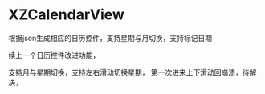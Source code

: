 # XZCalendarView
根据json生成相应的日历控件，支持星期与月切换，支持标记日期


续上一个日历控件改进功能，

支持月与星期切换，支持左右滑动切换星期，
第一次进来上下滑动回崩溃，待解决，